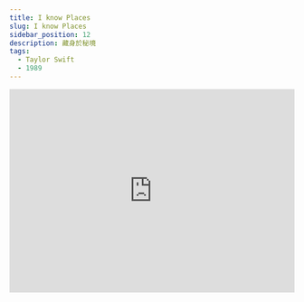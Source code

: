 ```yaml
---
title: I know Places
slug: I know Places
sidebar_position: 12
description: 藏身於秘境
tags:
  - Taylor Swift
  - 1989
---
```



<iframe title="vimeo-player" src="https://player.vimeo.com/video/380979966?h=50d7ca2236" width="100%" height="360" frameborder="0" allowfullscreen></iframe>